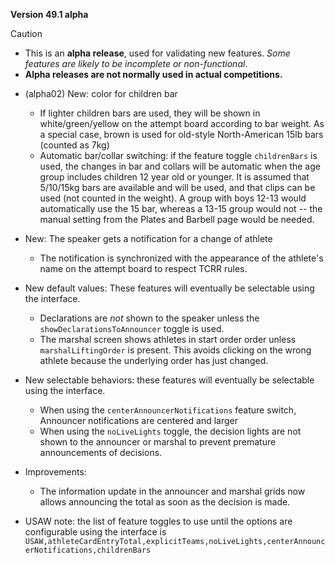 **Version 49.1 alpha**

> [!CAUTION]
>
> - This is an **alpha release**, used for validating new features.  *Some features are likely to be incomplete or non-functional*.  
> - **Alpha releases are not normally used in actual competitions.**

- (alpha02) New: color for children bar
  - If lighter children bars are used, they will be shown in white/green/yellow on the attempt board according to bar weight.  As a special case, brown is used for old-style North-American 15lb bars (counted as 7kg)
  - Automatic bar/collar switching: if the feature toggle `childrenBars` is used, the changes in bar and collars will be automatic when the age group includes children 12 year old or younger.  It is assumed that 5/10/15kg bars are available and will be used, and that clips can be used (not counted in the weight).   A group with boys 12-13 would automatically use the 15 bar, whereas a 13-15 group would not -- the manual setting from the Plates and Barbell page would be needed.
  
- New: The speaker gets a notification for a change of athlete
  - The notification is synchronized with the appearance of the athlete's name on the attempt board to respect TCRR rules.
- New default values:  These features will eventually be selectable using the interface.
  - Declarations are *not* shown to the speaker unless the `showDeclarationsToAnnouncer` toggle is used.
  - The marshal screen shows athletes in start order order unless `marshalLiftingOrder` is present.  This avoids clicking on the wrong athlete because the underlying order has just changed.
- New selectable behaviors: these features will eventually be selectable using the interface.
  - When using the `centerAnnouncerNotifications` feature switch, Announcer notifications are centered and larger
  - When using the `noLiveLights` toggle, the decision lights are not shown to the announcer or marshal to prevent premature announcements of decisions.
- Improvements:
  - The information update in the announcer and marshal grids now allows announcing the total as soon as the decision is made.
- USAW note: the list of feature toggles to use until the options are configurable using the interface is
  `USAW,athleteCardEntryTotal,explicitTeams,noLiveLights,centerAnnouncerNotifications,childrenBars`

